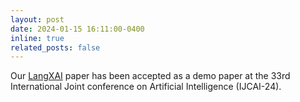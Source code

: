 ```yaml
---
layout: post
date: 2024-01-15 16:11:00-0400
inline: true
related_posts: false
---
```


Our <a href="https://arxiv.org/abs/2402.12525">LangXAI</a> paper has been accepted as a demo paper at the 33rd International Joint conference on Artificial Intelligence (IJCAI-24). 